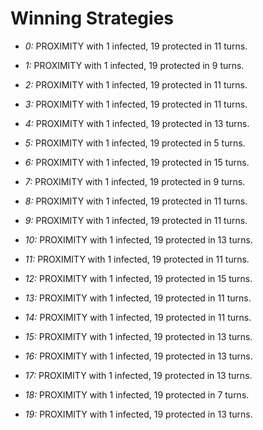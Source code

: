 # Winning Strategies

* _0:_ PROXIMITY with 1 infected, 19 protected in 11 turns.


* _1:_ PROXIMITY with 1 infected, 19 protected in 9 turns.


* _2:_ PROXIMITY with 1 infected, 19 protected in 11 turns.


* _3:_ PROXIMITY with 1 infected, 19 protected in 11 turns.


* _4:_ PROXIMITY with 1 infected, 19 protected in 13 turns.


* _5:_ PROXIMITY with 1 infected, 19 protected in 5 turns.


* _6:_ PROXIMITY with 1 infected, 19 protected in 15 turns.


* _7:_ PROXIMITY with 1 infected, 19 protected in 9 turns.


* _8:_ PROXIMITY with 1 infected, 19 protected in 11 turns.


* _9:_ PROXIMITY with 1 infected, 19 protected in 11 turns.


* _10:_ PROXIMITY with 1 infected, 19 protected in 13 turns.


* _11:_ PROXIMITY with 1 infected, 19 protected in 11 turns.


* _12:_ PROXIMITY with 1 infected, 19 protected in 15 turns.


* _13:_ PROXIMITY with 1 infected, 19 protected in 11 turns.


* _14:_ PROXIMITY with 1 infected, 19 protected in 11 turns.


* _15:_ PROXIMITY with 1 infected, 19 protected in 13 turns.


* _16:_ PROXIMITY with 1 infected, 19 protected in 13 turns.


* _17:_ PROXIMITY with 1 infected, 19 protected in 13 turns.


* _18:_ PROXIMITY with 1 infected, 19 protected in 7 turns.


* _19:_ PROXIMITY with 1 infected, 19 protected in 13 turns.


